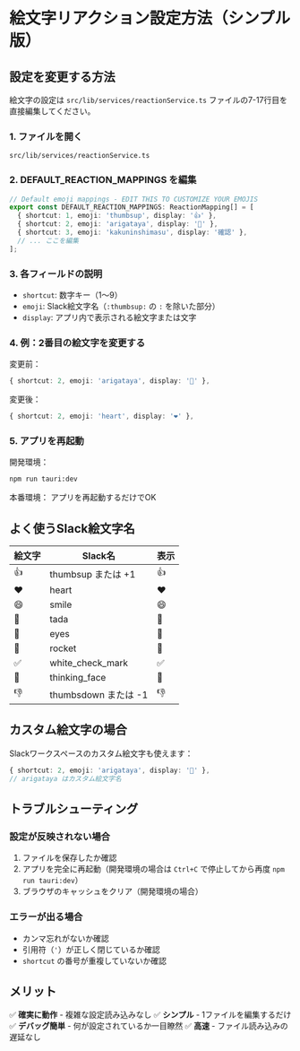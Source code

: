 # 絵文字リアクション設定方法（シンプル版）

## 設定を変更する方法

絵文字の設定は `src/lib/services/reactionService.ts` ファイルの7-17行目を直接編集してください。

### 1. ファイルを開く
```
src/lib/services/reactionService.ts
```

### 2. DEFAULT_REACTION_MAPPINGS を編集

```typescript
// Default emoji mappings - EDIT THIS TO CUSTOMIZE YOUR EMOJIS
export const DEFAULT_REACTION_MAPPINGS: ReactionMapping[] = [
  { shortcut: 1, emoji: 'thumbsup', display: '👍' },
  { shortcut: 2, emoji: 'arigataya', display: '🙏' },
  { shortcut: 3, emoji: 'kakuninshimasu', display: '確認' },
  // ... ここを編集
];
```

### 3. 各フィールドの説明

- `shortcut`: 数字キー（1〜9）
- `emoji`: Slack絵文字名（`:thumbsup:` の `:` を除いた部分）
- `display`: アプリ内で表示される絵文字または文字

### 4. 例：2番目の絵文字を変更する

変更前：
```typescript
{ shortcut: 2, emoji: 'arigataya', display: '🙏' },
```

変更後：
```typescript
{ shortcut: 2, emoji: 'heart', display: '❤️' },
```

### 5. アプリを再起動

開発環境：
```bash
npm run tauri:dev
```

本番環境：
アプリを再起動するだけでOK

## よく使うSlack絵文字名

| 絵文字 | Slack名 | 表示 |
|--------|---------|------|
| 👍 | thumbsup または +1 | 👍 |
| ❤️ | heart | ❤️ |
| 😄 | smile | 😄 |
| 🎉 | tada | 🎉 |
| 👀 | eyes | 👀 |
| 🚀 | rocket | 🚀 |
| ✅ | white_check_mark | ✅ |
| 🤔 | thinking_face | 🤔 |
| 👎 | thumbsdown または -1 | 👎 |

## カスタム絵文字の場合

Slackワークスペースのカスタム絵文字も使えます：

```typescript
{ shortcut: 2, emoji: 'arigataya', display: '🙏' },
// arigataya はカスタム絵文字名
```

## トラブルシューティング

### 設定が反映されない場合
1. ファイルを保存したか確認
2. アプリを完全に再起動（開発環境の場合は `Ctrl+C` で停止してから再度 `npm run tauri:dev`）
3. ブラウザのキャッシュをクリア（開発環境の場合）

### エラーが出る場合
- カンマ忘れがないか確認
- 引用符（`'`）が正しく閉じているか確認
- `shortcut` の番号が重複していないか確認

## メリット

✅ **確実に動作** - 複雑な設定読み込みなし
✅ **シンプル** - 1ファイルを編集するだけ
✅ **デバッグ簡単** - 何が設定されているか一目瞭然
✅ **高速** - ファイル読み込みの遅延なし